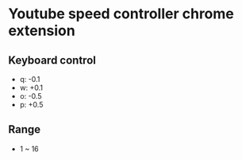 # Youtube speed controller chrome extension

## Keyboard control
* q: -0.1
* w: +0.1
* o: -0.5
* p: +0.5
## Range
* 1 ~ 16
